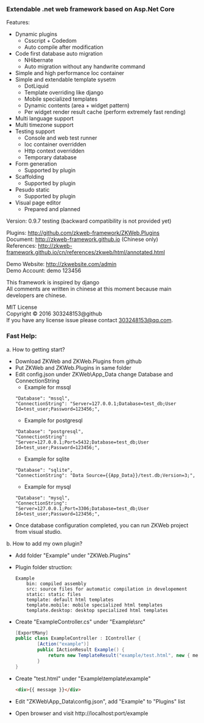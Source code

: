 ### Extendable .net web framework based on Asp.Net Core

Features:<br/>

- Dynamic plugins
	- Csscript + Codedom
	- Auto compile after modification
- Code first database auto migration
	- NHibernate
	- Auto migration without any handwrite command
- Simple and high performance Ioc container
- Simple and extendable template sysetm
	- DotLiquid
	- Template overriding like django
	- Mobile specialized templates
	- Dynamic contents (area + widget pattern)
	- Per widget render result cache (perform extremely fast rending) 
- Multi language support
- Multi timezone support
- Testing support
	- Console and web test runner
	- Ioc container overridden
	- Http context overridden
	- Temporary database
- Form generation
	- Supported by plugin
- Scaffolding
	- Supported by plugin
- Pesudo static
	- Supported by plugin
- Visual page editor
	- Prepared and planned

Version: 0.9.7 testing (backward compatibility is not provided yet)<br/>

Plugins: http://github.com/zkweb-framework/ZKWeb.Plugins<br/>
Document: http://zkweb-framework.github.io (Chinese only)<br/>
References: http://zkweb-framework.github.io/cn/references/zkweb/html/annotated.html<br/>

Demo Website: http://zkwebsite.com/admin<br/>
Demo Account: demo 123456

This framework is inspired by django<br/>
All comments are written in chinese at this moment because main developers are chinese.<br/>

MIT License<br/>
Copyright © 2016 303248153@github<br/>
If you have any license issue please contact 303248153@qq.com.<br/>

### Fast Help:

a. How to getting start?

- Download ZKWeb and ZKWeb.Plugins from github
- Put ZKWeb and ZKWeb.Plugins in same folder
- Edit config.json under ZKWeb\App_Data change Database and ConnectionString
	- Example for mssql
	```
	"Database": "mssql",
	"ConnectionString": "Server=127.0.0.1;Database=test_db;User Id=test_user;Password=123456;",
	```
	- Example for postgresql
	```
	"Database": "postgresql",
	"ConnectionString": "Server=127.0.0.1;Port=5432;Database=test_db;User Id=test_user;Password=123456;",
	```
	- Example for sqlite
	```
	"Database": "sqlite",
	"ConnectionString": "Data Source={{App_Data}}/test.db;Version=3;",
	```
	- Example for mysql
	```
	"Database": "mysql",
	"ConnectionString": "Server=127.0.0.1;Port=3306;Database=test_db;User Id=test_user;Password=123456;",
	```
-	Once database configuration completed, you can run ZKWeb project from visual studio.

b. How to add my own plugin?
	
- Add folder "Example" under "ZKWeb.Plugins" 
- Plugin folder struction:

	```
	Example
		bin: compiled assembly
		src: source files for automatic compilation in developement
		static: static files
		template: default html templates
		template.mobile: mobile specialized html templates
		template.desktop: desktop specialized html templates
	```
- Create "ExampleController.cs" under "Example\src"

	``` csharp
	[ExportMany]
	public class ExampleController : IController {
			[Action("example")]
			public IActionResult Example() {
				return new TemplateResult("example/test.html", new { message = "hello world" });
			}
	}
	```
- Create "test.html" under "Example\template\example"

	``` html
	<div>{{ message }}</div>
	```
- Edit "ZKWeb\App_Data\config.json", add "Example" to "Plugins" list
- Open browser and visit http://localhost:port/example
